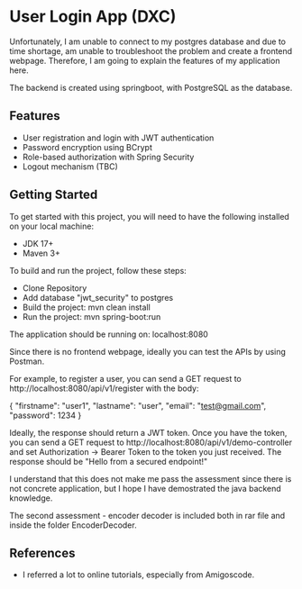 
# User Login App (DXC)

Unfortunately, I am unable to connect to my postgres database and due to time shortage, am unable to troubleshoot the problem and create a frontend webpage. Therefore, I am going to explain the features of my application here.

The backend is created using springboot, with PostgreSQL as the database. 




## Features

- User registration and login with JWT authentication
- Password encryption using BCrypt
- Role-based authorization with Spring Security
- Logout mechanism (TBC)


## Getting Started
To get started with this project, you will need to have the following installed on your local machine:

- JDK 17+
- Maven 3+

To build and run the project, follow these steps:
- Clone Repository
- Add database "jwt_security" to postgres
- Build the project: mvn clean install
- Run the project: mvn spring-boot:run

The application should be running on: localhost:8080

Since there is no frontend webpage, ideally you can test the APIs by using Postman.

For example, to register a user, you can send a GET request to http://localhost:8080/api/v1/register with the body:

{
    "firstname": "user1",
    "lastname": "user",
    "email": "test@gmail.com",
    "password": 1234
}

Ideally, the response should return a JWT token. Once you have the token, you can send a GET request to http://localhost:8080/api/v1/demo-controller and set Authorization -> Bearer Token to the token you just received. The response should be "Hello from a secured endpoint!"

I understand that this does not make me pass the assessment since there is not concrete application, but I hope I have demostrated the java backend knowledge.


The second assessment - encoder decoder is included both in rar file and inside the folder EncoderDecoder. 
## References

 - I referred a lot to online tutorials, especially from Amigoscode.

